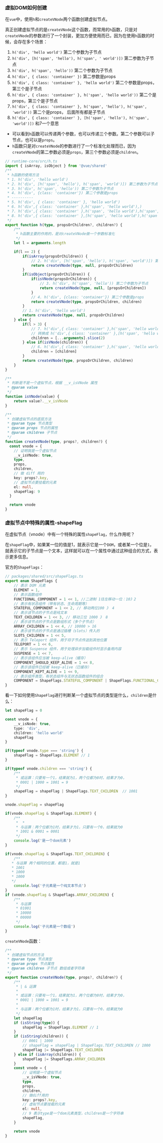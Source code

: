 ### 虚拟DOM如何创建
在`vue`中，使用`h`和`createVNode`两个函数创建虚拟节点。

真正创建虚拟节点的是`createVNode`这个函数，而常用的`h`函数，只是对`createVNode`的参数进行了一个封装，更加方便使用而已，因为在使用`h`函数的时候，会存在多个场景：
1. `h('div', 'hello world')` 第二个参数为子节点
2. `h('div', [h('span', 'hello'), h('span', ' world')])` 第二参数为子节点
3. `h('div', h('span', 'hello'))` 第二个参数为子节点
4. `h('div', { class: 'container' })` 第二参数是props
5. `h('div', { class: 'container' }, 'hello world')` 第二个参数是props，第三个是子节点
6. `h('div', { class: 'container' }, h('span', 'hello world'))` 第二个是props，第三个是子节点
7. `h('div', { class: 'container' }, h('span', 'hello'), h('span', 'world'))` 第二个是props， 后面所有都是子节点
8. `h('div', { class: 'container' }, [h('span', 'hello'), h('span', 'world')])` 和7一个意思

* 可以看到`h`函数可以传递两个参数，也可以传递三个参数。第二个参数可以子节点，也可以是`props`。
* `h`函数只是对`createVNode`的参数进行了一个标准化处理而已，因为`createVNode`的第二参数必须是`props`，第三个参数必须是`children`。
```ts
// runtime-core/src/h.ts
import { isArray, isObject } from '@vue/shared'
/**
 * h函数的使用方法
 * 1. h('div', 'hello world')
 * 2. h('div', [h('span', 'hello'), h('span', 'world')]) 第二参数为子节点
 * 3. h('div', h('span', 'hello')) 第二个参数为子节点
 * 4. h('div', {class: 'container'}) 第二个参数是props
 * ----------
 * 5. h('div', { class: 'container' }, 'hello world')
 * 6. h('div',{ class: 'container' },h('span', 'hello world'),)
 * 7. h('div',{ class: 'container' },h('span', 'hello world'),h('span', 'hello'),)
 * 8. h('div',{ class: 'container' },[h('span', 'hello world'),h('span', 'hello')],) 和7一个意思
 */
export function h(type, propsOrChildren?, children?) {
    /**
     * h函数主要的作用的，是对createVNode做一个参数标准化
     */
    let l = arguments.length

    if(l == 2) {
        if(isArray(propsOrChildren)) {
            // 2. h('div', [h('span', 'hello'), h('span', 'world')]) 第二参数为子节点
            return createVNode(type, null, propsOrChildren)
        }
        if(isObject(propsOrChildren)) {
            if(isVNode(propsOrChildren)) {
                // 3. h('div', h('span', 'hello')) 第二个参数为子节点
                return createVNode(type, null, [propsOrChildren])
            }
            // 4. h('div', {class: 'container'}) 第二个参数是props
            return createVNode(type, propsOrChildren, children)
        }
        // 1. h('div', 'hello world')
        return createVNode(type, null, propsOrChildren)
    } else {
        if(l > 3) {
            // 7. h('div',{ class: 'container' },h('span', 'hello world'),h('span', 'hello'),)
            // 转换成 h('div',{ class: 'container' },[h('span', 'hello world'),h('span', 'hello')],)
            children = [...arguments].slice(2)
        } else if(isVNode(children)) {
            // 6. h('div',{ class: 'container' },h('span', 'hello world'),)
            children = [children]
        }
        return createVNode(type, propsOrChildren, children)
    }
}

/**
 * 判断是不是一个虚拟节点，根据 __v_isVNode 属性
 * @param value
 */
function isVNode(value) {
    return value?.__v_isVNode
}

/**
 * 创建虚拟节点的底层方法
 * @param type 节点类型
 * @param props 节点的属性
 * @param children 子节点
 */
function createVNode(type, props?, children?) {
  const vnode = {
    // 证明我是一个虚拟节点
    __v_isVNode: true,
    type,
    props,
    children,
    // 做 diff 用的
    key: props?.key,
    // 虚拟节点要挂载的元素
    el: null,
    shapeFlag: 9
  }

  return vnode
}
```

### 虚拟节点中特殊的属性-shapeFlag
在虚拟节点（vnode）中有一个特殊的属性`shapeFlag`，什么作用呢？

在`shapeFlag`中，如果某一位的值是1，就表示它是一个`DOM`，或者某一个位是`1`，就表示它的子节点是一个文本，这样就可以在一个属性中通过这种组合的方式，表示更多信息。

官方的`ShapeFlags`：
```ts
// packages/shared/src/shapeFlags.ts
export enum ShapeFlags {
    // 表示 DOM 元素
    ELEMENT = 1,
    // 表示函数组件
    FUNCTIONAL_COMPONENT = 1 << 1, //二进制 1往左移动一位：10》2
    // 表示有状态组件（带有状态、生命周期等）
    STATEFUL_COMPONENT = 1 << 2, // 移动两位100 》 4
    // 表示该节点的子节点是纯文本
    TEXT_CHILDREN = 1 << 3, // 移动三位 1000 》 8
    // 表示该节点的子节点是数组形式（多个子节点）
    ARRAY_CHILDREN = 1 << 4, // 10000 > 16
    // 表示该节点的子节点是通过插槽（slots）传入的
    SLOTS_CHILDREN = 1 << 5,
    // 表示 Teleport 组件，用于将子节点传送到其他位置
    TELEPORT = 1 << 6,
    // 表示 Suspense 组件，用于处理异步加载组件时显示备用内容
    SUSPENSE = 1 << 7,
    // 表示该组件应当被 keep-alive（缓存）
    COMPONENT_SHOULD_KEEP_ALIVE = 1 << 8,
    // 表示该组件已经被 keep-alive（已缓存）
    COMPONENT_KEPT_ALIVE = 1 << 9,
    // 表示组件类型，有状态组件与无状态函数组件的组合
    COMPONENT = ShapeFlags.STATEFUL_COMPONENT | ShapeFlags.FUNCTIONAL_COMPONENT,
}
```
看一下如何使用`ShapeFlag`进行判断某一个虚拟节点的类型是什么，`children`是什么：
```ts
let shapeFlag = 0

const vnode = {
    __v_isNode: true,
    type: 'div',
    children: 'hello world'
    shapeFlag
}

if(typeof vnode.type === 'string') {
    shapeFlag = ShapeFlags.ELEMENT // 1
}

if(typeof vnode.children === 'string') {
    /**
     * 或运算：只要有一个1，结果就为1，两个位都为0时，结果才为0，
     * 0001 | 1000 = 1001 = 9
     */
    shapeFlag = shapeFlag | ShapeFlags.TEXT_CHILDREN  // 1001
}

vnode.shapeFlag = shapeFlag

if(vnode.shapeFlag & ShapeFlags.ELEMENT) {
    /**
     *  *
     * 与运算：两个位都为1时，结果才为1，只要有一个0，结果就为0
     * 1001 & 0001 = 0001
     */
    console.log('是一个dom元素')
}

if(vnode.shapeFlag & ShapeFlags.TEXT_CHILDREN) {
    /**
   * 与运算 两个相同的位置，都是1，就是1
   * 1001
   * 1000
   * 1000
   */
    console.log('子元素是一个纯文本节点')
}
if (vnode.shapeFlag & ShapeFlags.ARRAY_CHILDREN) {
    /**
     * 与运算
     * 01001
     * 10000
     * 00000
     */
    console.log('子元素是一个数组')
}
```
`createVNode`函数：
```ts
/**
 * 创建虚拟节点的方法
 * @param type 节点类型
 * @param props 节点属性
 * @param children 子节点 数组或者字符串
 */
export function createVNode(type, props?, children?) {
    /**
     * | & 运算
     *
     * 或运算：只要有一个1，结果就为1，两个位都为0时，结果才为0，
     * 0001 | 1000 = 1001 = 9
     *
     * 与运算：两个位都为1时，结果才为1，只要有一个0，结果就为0
     */
    let shapeFlag
    if (isString(type)) {
        shapeFlag = ShapeFlags.ELEMENT // 1
    }
    if (isString(children)) {
        // 0001 | 1000
        // shapeFlag = shapeFlag | ShapeFlags.TEXT_CHILDREN // 1000
        shapeFlag |= ShapeFlags.TEXT_CHILDREN
    } else if (isArray(children)) {
        shapeFlag |= ShapeFlags.ARRAY_CHILDREN
    }
    const vnode = {
        // 证明是一个虚拟节点
        __v_isVNode: true,
        type,
        props,
        children,
        // 做diff用的
        key: props?.key,
        // 虚拟节点要挂载的元素
        el: null,
        // 9 表示type是一个dom元素类型，children是一个字符串
        shapeFlag,
    }

    return vnode
}
```